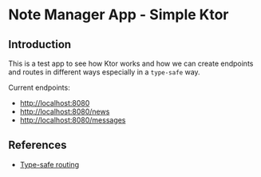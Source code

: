 # Note Manager App - Simple Ktor

## Introduction

This is a test app to see how Ktor works and how we can create endpoints and routes in different ways especially in a `type-safe` way.

Current endpoints:

- [http://localhost:8080](http://localhost:8080)
- [http://localhost:8080/news](http://localhost:8080/news)
- [http://localhost:8080/messages](http://localhost:8080/messages)

## References

-   [Type-safe routing](https://ktor.io/docs/type-safe-routing.html)
